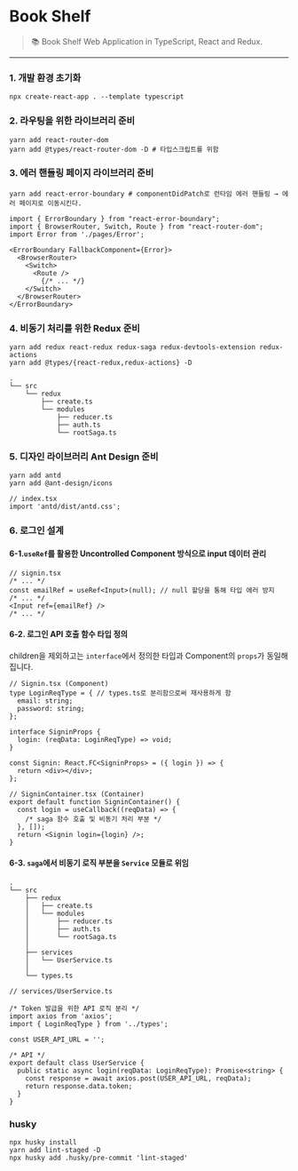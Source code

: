 # Book Shelf
> 📚 Book Shelf Web Application in TypeScript, React and Redux.
---
### 1. 개발 환경 초기화
```shell
npx create-react-app . --template typescript
```

### 2. 라우팅을 위한 라이브러리 준비
```shell
yarn add react-router-dom
yarn add @types/react-router-dom -D # 타입스크립트를 위함
```

### 3. 에러 핸들링 페이지 라이브러리 준비
```shell
yarn add react-error-boundary # componentDidPatch로 런타임 에러 핸들링 → 에러 페이지로 이동시킨다.
```
```tsx
import { ErrorBoundary } from "react-error-boundary";
import { BrowserRouter, Switch, Route } from "react-router-dom";
import Error from './pages/Error';

<ErrorBoundary FallbackComponent={Error}>
  <BrowserRouter>
    <Switch>
      <Route />
        {/* ... */}
    </Switch>
  </BrowserRouter>
</ErrorBoundary>
```

### 4. 비동기 처리를 위한 Redux 준비
```shell
yarn add redux react-redux redux-saga redux-devtools-extension redux-actions
yarn add @types/{react-redux,redux-actions} -D
```
```
.
└── src
    └── redux
        ├── create.ts
        └── modules
            ├── reducer.ts
            ├── auth.ts
            └── rootSaga.ts
```

### 5. 디자인 라이브러리 Ant Design 준비
```shell
yarn add antd
yarn add @ant-design/icons
```
```tsx
// index.tsx
import 'antd/dist/antd.css';
```

### 6. 로그인 설계

#### 6-1.`useRef`를 활용한 Uncontrolled Component 방식으로 input 데이터 관리
```tsx
// signin.tsx
/* ... */
const emailRef = useRef<Input>(null); // null 할당을 통해 타입 에러 방지
/* ... */
<Input ref={emailRef} />
/* ... */
```
#### 6-2. 로그인 API 호출 함수 타입 정의
children을 제외하고는 `interface`에서 정의한 타입과 Component의 `props`가 동일해집니다.  
```tsx
// Signin.tsx (Component)
type LoginReqType = { // types.ts로 분리함으로써 재사용하게 함
  email: string;
  password: string;
};

interface SigninProps {
  login: (reqData: LoginReqType) => void;
}

const Signin: React.FC<SigninProps> = ({ login }) => {
  return <div></div>;
};
```

```tsx
// SigninContainer.tsx (Container)
export default function SigninContainer() {
  const login = useCallback((reqData) => {
    /* saga 함수 호출 및 비동기 처리 부분 */
  }, []);
  return <Signin login={login} />;
}
```

#### 6-3. `saga`에서 비동기 로직 부분을 `Service` 모듈로 위임

```
.
└── src
    ├── redux
    │   ├── create.ts
    │   └── modules
    │       ├── reducer.ts
    │       ├── auth.ts
    │       └── rootSaga.ts
    │
    ├── services
    │   └── UserService.ts
    │
    └── types.ts
```

```tsx
// services/UserService.ts

/* Token 발급을 위한 API 로직 분리 */
import axios from 'axios';
import { LoginReqType } from '../types';

const USER_API_URL = '';

/* API */
export default class UserService {
  public static async login(reqData: LoginReqType): Promise<string> {
    const response = await axios.post(USER_API_URL, reqData);
    return response.data.token;
  }
}
```

### husky
```shell
npx husky install
yarn add lint-staged -D
npx husky add .husky/pre-commit 'lint-staged'
```